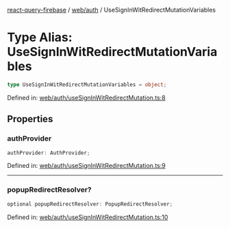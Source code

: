 [react-query-firebase](../../../modules.md) / [web/auth](../index.md) / UseSignInWitRedirectMutationVariables

# Type Alias: UseSignInWitRedirectMutationVariables

```ts
type UseSignInWitRedirectMutationVariables = object;
```

Defined in: [web/auth/useSignInWitRedirectMutation.ts:8](https://github.com/vpishuk/react-query-firebase/blob/47ed1ecd8b83d68dd4237e8eb73f6aa6dea2c1fa/web/auth/useSignInWitRedirectMutation.ts#L8)

## Properties

### authProvider

```ts
authProvider: AuthProvider;
```

Defined in: [web/auth/useSignInWitRedirectMutation.ts:9](https://github.com/vpishuk/react-query-firebase/blob/47ed1ecd8b83d68dd4237e8eb73f6aa6dea2c1fa/web/auth/useSignInWitRedirectMutation.ts#L9)

***

### popupRedirectResolver?

```ts
optional popupRedirectResolver: PopupRedirectResolver;
```

Defined in: [web/auth/useSignInWitRedirectMutation.ts:10](https://github.com/vpishuk/react-query-firebase/blob/47ed1ecd8b83d68dd4237e8eb73f6aa6dea2c1fa/web/auth/useSignInWitRedirectMutation.ts#L10)
